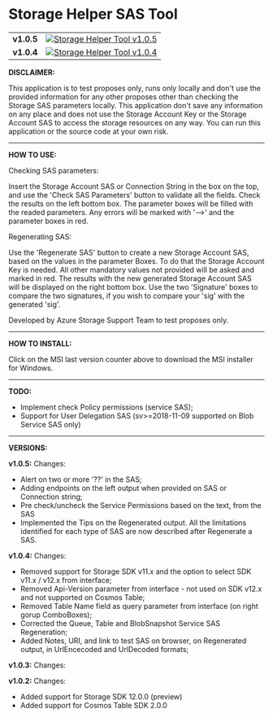 # Storage Helper SAS Tool

<table>

  <tr>
    <td>
	<b>v1.0.5</b>
	</td>    
    <td>
		<a href="https://github.com/LuisFilipe236/Storage-Helper-SAS-Tool/releases/download/v1.0.5/Storage.Helper.SAS.Tool.Installer.msi">
			<img alt="Storage Helper Tool v1.0.5" src="https://img.shields.io/github/downloads/LuisFilipe236/Storage-Helper-SAS-Tool/v1.0.5/total?label=downloads_v1.0.5">
		</a>
    </td>
  </tr>

  <tr>
    <td>
	<b>v1.0.4</b>
	</td>    
    <td>
		<a href="https://github.com/LuisFilipe236/Storage-Helper-SAS-Tool/releases/download/v1.0.4/Storage.Helper.SAS.Tool.Installer.msi">
			<img alt="Storage Helper Tool v1.0.4" src="https://img.shields.io/github/downloads/LuisFilipe236/Storage-Helper-SAS-Tool/v1.0.4/total?label=downloads_v1.0.4">
		</a>
    </td>
  </tr>
      
</table>



<b>DISCLAIMER:</b>

This application is to test proposes only, runs only locally and don't use the provided information for any other proposes other than checking the Storage SAS parameters locally.
This application don't save any information on any place and does not use the Storage Account Key or the Storage Account SAS to access the storage resources on any way.
You can run this application or the source code at your own risk.

<hr>

<b>HOW TO USE:</b>

Checking SAS parameters:

Insert the Storage Account SAS or Connection String in the box on the top, and use the 'Check SAS Parameters' button to validate all the fields.
Check the results on the left bottom box. The parameter boxes will be filled with the readed parameters.
Any errors will be marked with '-->' and the parameter boxes in red.

Regenerating SAS:

Use the 'Regenerate SAS' button to create a new Storage Account SAS, based on the values in the parameter Boxes.
To do that the Storage Account Key is needed. All other mandatory values not provided will be asked and marked in red.
The results with the new generated Storage Account SAS will be displayed on the right bottom box.
Use the two 'Signature' boxes to compare the two signatures, if you wish to compare your 'sig' with the generated 'sig'.

Developed by Azure Storage Support Team to test proposes only.

<hr>
  
<b>HOW TO INSTALL:</b>

Click on the MSI last version counter above to download the MSI installer for Windows.

<hr>

<b>TODO:</b>
 - Implement check Policy permissions (service SAS);
 - Support for User Delegation SAS (sv>=2018-11-09 supported on Blob Service SAS only)

 <hr>

<b>VERSIONS:</b>

<b>v1.0.5:</b>
Changes:
- Alert on two or more '??' in the SAS;
- Adding endpoints on the left output when provided on SAS or Connection string;
- Pre check/uncheck the Service Permissions based on the text, from the SAS
- Implemented the Tips on the Regenerated output. All the limitations identified for each type of SAS are now described after Regenerate a SAS.

<b>v1.0.4:</b>
Changes:
- Removed support for Storage SDK v11.x and the option to select SDK v11.x / v12.x from interface;
- Removed Api-Version parameter from interface - not used on SDK v12.x and not supported on Cosmos Table;
- Removed Table Name field as query parameter from interface (on right gorup ComboBoxes);
- Corrected the Queue, Table and BlobSnapshot Service SAS Regeneration;
- Added Notes, URI, and link to test SAS on browser, on Regenerated output, in UrlEncecoded and UrlDecoded formats;

<b>v1.0.3:</b>
Changes:

<b>v1.0.2:</b>
Changes:
- Added support for Storage SDK 12.0.0 (preview) 
- Added support for Cosmos Table SDK 2.0.0
